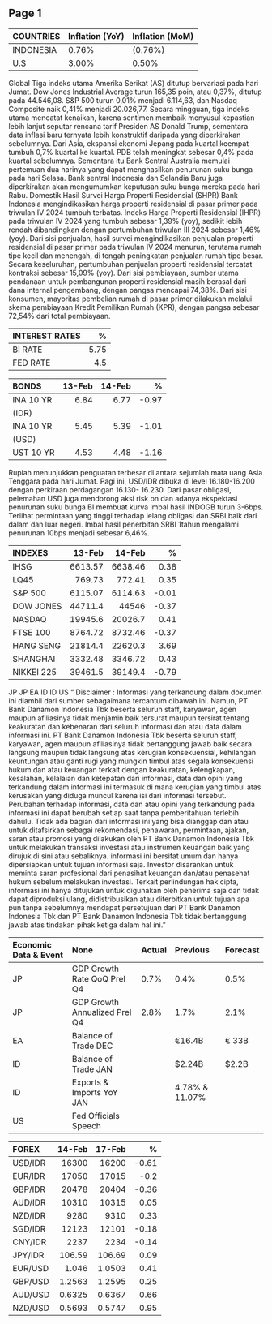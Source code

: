 
## Page 1


| COUNTRIES   | Inflation (YoY)   | Inflation (MoM)   |
|:------------|:------------------|:------------------|
| INDONESIA   | 0.76%             | (0.76%)           |
| U.S         | 3.00%             | 0.50%             |

Global Tiga indeks utama Amerika Serikat (AS) ditutup bervariasi pada hari Jumat. Dow Jones Industrial Average turun 165,35 poin, atau 0,37%, ditutup pada 44.546,08. S&P 500 turun 0,01% menjadi 6.114,63, dan Nasdaq Composite naik 0,41% menjadi 20.026,77. Secara mingguan, tiga indeks utama mencatat kenaikan, karena sentimen membaik menyusul kepastian lebih lanjut seputar rencana tarif Presiden AS Donald Trump, sementara data inflasi baru ternyata lebih konstruktif daripada yang diperkirakan sebelumnya. Dari Asia, ekspansi ekonomi Jepang pada kuartal keempat tumbuh 0,7% kuartal ke kuartal. PDB telah meningkat sebesar 0,4% pada kuartal sebelumnya. Sementara itu Bank Sentral Australia memulai pertemuan dua harinya yang dapat menghasilkan penurunan suku bunga pada hari Selasa. Bank sentral Indonesia dan Selandia Baru juga diperkirakan akan mengumumkan keputusan suku bunga mereka pada hari Rabu. Domestik Hasil Survei Harga Properti Residensial (SHPR) Bank Indonesia mengindikasikan harga properti residensial di pasar primer pada triwulan IV 2024 tumbuh terbatas. Indeks Harga Properti Residensial (IHPR) pada triwulan IV 2024 yang tumbuh sebesar 1,39% (yoy), sedikit lebih rendah dibandingkan dengan pertumbuhan triwulan III 2024 sebesar 1,46% (yoy). Dari sisi penjualan, hasil survei mengindikasikan penjualan properti residensial di pasar primer pada triwulan IV 2024 menurun, terutama rumah tipe kecil dan menengah, di tengah peningkatan penjualan rumah tipe besar. Secara keseluruhan, pertumbuhan penjualan properti residensial tercatat kontraksi sebesar 15,09% (yoy). Dari sisi pembiayaan, sumber utama pendanaan untuk pembangunan properti residensial masih berasal dari dana internal pengembang, dengan pangsa mencapai 74,38%. Dari sisi konsumen, mayoritas pembelian rumah di pasar primer dilakukan melalui skema pembiayaan Kredit Pemilikan Rumah (KPR), dengan pangsa sebesar 72,54% dari total pembiayaan.


| INTEREST RATES   |    % |
|:-----------------|-----:|
| BI RATE          | 5.75 |
| FED RATE         | 4.5  |


| BONDS     |   13-Feb |   14-Feb |     % |
|:----------|---------:|---------:|------:|
| INA 10 YR |     6.84 |     6.77 | -0.97 |
| (IDR)     |          |          |       |
| INA 10 YR |     5.45 |     5.39 | -1.01 |
| (USD)     |          |          |       |
| UST 10 YR |     4.53 |     4.48 | -1.16 |

Rupiah menunjukkan penguatan terbesar di antara sejumlah mata uang Asia Tenggara pada hari Jumat. Pagi ini, USD/IDR dibuka di level 16.180-16.200 dengan perkiraan perdagangan 16.130- 16.230. Dari pasar obligasi, pelemahan USD juga mendorong aksi  risk on  dan adanya ekspektasi penurunan suku bunga BI membuat kurva imbal hasil INDOGB turun 3-6bps. Terlihat permintaan yang tinggi terhadap lelang obligasi dan SRBI baik dari dalam dan luar negeri. Imbal hasil penerbitan SRBI 1tahun mengalami penurunan 10bps menjadi sebesar 6,46%.


| INDEXES    |   13-Feb |   14-Feb |     % |
|:-----------|---------:|---------:|------:|
| IHSG       |  6613.57 |  6638.46 |  0.38 |
| LQ45       |   769.73 |   772.41 |  0.35 |
| S&P 500    |  6115.07 |  6114.63 | -0.01 |
| DOW JONES  | 44711.4  | 44546    | -0.37 |
| NASDAQ     | 19945.6  | 20026.7  |  0.41 |
| FTSE 100   |  8764.72 |  8732.46 | -0.37 |
| HANG SENG  | 21814.4  | 22620.3  |  3.69 |
| SHANGHAI   |  3332.48 |  3346.72 |  0.43 |
| NIKKEI 225 | 39461.5  | 39149.4  | -0.79 |

JP JP EA ID ID US “ Disclaimer : Informasi yang terkandung dalam dokumen ini diambil dari sumber sebagaimana tercantum dibawah ini. Namun, PT Bank Danamon Indonesia Tbk beserta  seluruh staff, karyawan, agen maupun afiliasinya tidak menjamin baik tersurat maupun tersirat tentang keakuratan dan kebenaran dari seluruh informasi dan atau data  dalam informasi ini. PT Bank Danamon Indonesia Tbk beserta seluruh staff, karyawan, agen maupun afiliasinya tidak bertanggung jawab baik secara langsung maupun tidak  langsung atas kerugian konsekuensial, kehilangan keuntungan atau ganti rugi yang mungkin timbul atas segala konsekuensi hukum dan atau keuangan terkait dengan  keakuratan, kelengkapan, kesalahan, kelalaian dan ketepatan dari informasi, data dan opini yang terkandung dalam informasi ini termasuk di mana kerugian yang timbul  atas kerusakan yang diduga muncul karena isi dari informasi tersebut. Perubahan terhadap informasi, data dan atau opini yang terkandung pada informasi ini dapat  berubah setiap saat tanpa pemberitahuan terlebih dahulu. Tidak ada bagian dari informasi ini yang bisa dianggap dan atau untuk ditafsirkan sebagai rekomendasi,  penawaran, permintaan, ajakan, saran atau promosi yang dilakukan oleh PT Bank Danamon Indonesia Tbk untuk melakukan transaksi investasi atau instrumen keuangan  baik yang dirujuk di sini atau sebaliknya. informasi ini bersifat umum dan hanya dipersiapkan untuk tujuan  informasi saja. Investor disarankan untuk meminta saran  profesional dari penasihat keuangan dan/atau penasehat hukum sebelum melakukan investasi. Terkait perlindungan hak cipta, informasi ini hanya ditujukan untuk  digunakan oleh penerima saja dan tidak dapat diproduksi  ulang, didistribusikan atau diterbitkan untuk tujuan  apa pun tanpa sebelumnya mendapat persetujuan dari PT  Bank Danamon Indonesia Tbk  dan PT Bank Danamon Indonesia Tbk  tidak bertanggung jawab atas tindakan pihak ketiga dalam hal ini.”


| Economic Data & Event   | None                          | Actual   | Previous       | Forecast   |
|:------------------------|:------------------------------|:---------|:---------------|:-----------|
| JP                      | GDP Growth Rate QoQ Prel Q4   | 0.7%     | 0.4%           | 0.5%       |
| JP                      | GDP Growth Annualized Prel Q4 | 2.8%     | 1.7%           | 2.1%       |
| EA                      | Balance of Trade DEC          |          | €16.4B         | € 33B      |
| ID                      | Balance of Trade JAN          |          | $2.24B         | $2.2B      |
| ID                      | Exports & Imports YoY JAN     |          | 4.78% & 11.07% |            |
| US                      | Fed Officials Speech          |          |                |            |


| FOREX   |     14-Feb |     17-Feb |     % |
|:--------|-----------:|-----------:|------:|
| USD/IDR | 16300      | 16200      | -0.61 |
| EUR/IDR | 17050      | 17015      | -0.2  |
| GBP/IDR | 20478      | 20404      | -0.36 |
| AUD/IDR | 10310      | 10315      |  0.05 |
| NZD/IDR |  9280      |  9310      |  0.33 |
| SGD/IDR | 12123      | 12101      | -0.18 |
| CNY/IDR |  2237      |  2234      | -0.14 |
| JPY/IDR |   106.59   |   106.69   |  0.09 |
| EUR/USD |     1.046  |     1.0503 |  0.41 |
| GBP/USD |     1.2563 |     1.2595 |  0.25 |
| AUD/USD |     0.6325 |     0.6367 |  0.66 |
| NZD/USD |     0.5693 |     0.5747 |  0.95 |

